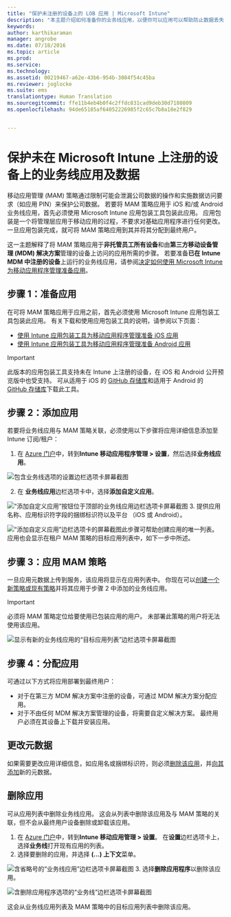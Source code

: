 ```yaml
---
title: "保护未注册的设备上的 LOB 应用 | Microsoft Intune"
description: "本主题介绍如何准备你的业务线应用，以便你可以应用可以帮助防止数据丢失的移动应用管理策略。"
keywords: 
author: karthikaraman
manager: angrobe
ms.date: 07/18/2016
ms.topic: article
ms.prod: 
ms.service: 
ms.technology: 
ms.assetid: 00219467-a62e-43b6-954b-3084f54c45ba
ms.reviewer: joglocke
ms.suite: ems
translationtype: Human Translation
ms.sourcegitcommit: ffe11b4eb4b0f4c2ffdc831cad9deb30d7180809
ms.openlocfilehash: 94de65185af64052226985f2c65c7b8a18e2f829


---
```


# 保护未在 Microsoft Intune 上注册的设备上的业务线应用及数据

移动应用管理 (MAM) 策略通过限制可能会泄漏公司数据的操作和实施数据访问要求（如应用 PIN）来保护公司数据。 若要将 MAM 策略应用于 iOS 和/或 Android 业务线应用，首先必须使用 Microsoft Intune 应用包装工具包装此应用。  应用包装是一个将管理层应用于移动应用的过程，不要求对基础应用程序进行任何更改。  一旦应用包装完成，就可将 MAM 策略应用到其并将其分配到最终用户。  

这一主题解释了将 MAM 策略应用于**非托管员工所有设备**和由**第三方移动设备管理 (MDM) 解决方案**管理的设备上访问的应用所需的步骤。  若要准备**已在 Intune MDM 中注册的设备**上运行的业务线应用，请参阅[决定如何使用 Microsoft Intune 为移动应用程序管理准备应用](decide-how-to-prepare-apps-for-mobile-application-management-with-microsoft-intune.md)。


##  步骤 1：准备应用
在可将 MAM 策略应用于应用之前，首先必须使用 Microsoft Intune 应用包装工具包装此应用。  有关下载和使用应用包装工具的说明，请参阅以下页面：

- [使用 Intune 应用包装工具为移动应用程序管理准备 iOS 应用](prepare-ios-apps-for-mobile-application-management-with-the-microsoft-intune-app-wrapping-tool.md) 
- [使用 Intune 应用包装工具为移动应用程序管理准备 Android 应用](prepare-android-apps-for-mobile-application-management-with-the-microsoft-intune-app-wrapping-tool)

>[!IMPORTANT]  
>此版本的应用包装工具支持未在 Intune 上注册的设备，在 iOS 和 Android 公开预览版中也受支持。 可从适用于 iOS 的 [GitHub 存储库](https://github.com/msintuneappsdk/intune-app-wrapping-tool-ios)和适用于 Android 的 [GitHub 存储库](https://github.com/msintuneappsdk/intune-app-wrapper-android-preview)下载此工具。

## 步骤 2：添加应用

若要将业务线应用与 MAM 策略关联，必须使用以下步骤将应用详细信息添加至 Intune 订阅/租户：

1. 在 [Azure 门户](https://portal.azure.com/)中，转到**Intune 移动应用程序管理 > 设置**，然后选择**业务线应用**。

  ![包含业务线选项的设置边栏选项卡屏幕截图](../media/mam-azure-portal-lob-on-settings.png)

2. 在 **业务线应用**边栏选项卡中，选择**添加自定义应用**。

  ![“添加自定义应用”按钮位于顶部的业务线应用边栏选项卡屏幕截图](../media/mam-azure-portal-add-lob-app-action.png)
3.  提供应用名称、应用标识符字段的捆绑标识符以及平台 （iOS 或 Android）。

  ![“添加自定义应用”边栏选项卡的屏幕截图](../media/mam-azure-portal-add-app-details.png)此步骤可帮助创建应用的唯一列表。  应用也会显示在租户 MAM 策略的目标应用列表中，如下一步中所述。

## 步骤 3：应用 MAM 策略
一旦应用元数据上传到服务，该应用将显示在应用列表中。  你现在可以[创建一个新策略或现有策略](create-and-deploy-mobile-app-management-policies-with-microsoft-intune.md)并将其应用于步骤 2 中添加的业务线应用。

>[!IMPORTANT]
>必须将 MAM 策略定位给要使用已包装应用的用户。  未部署此策略的用户将无法使用该应用。


  ![显示有新的业务线应用的“目标应用列表”边栏选项卡屏幕截图](../media/mam-azure-portal-lob-on-targeted-app-list.png)
## 步骤 4：分配应用
可通过以下方式将应用部署到最终用户：
* 对于在第三方 MDM 解决方案中注册的设备，可通过 MDM 解决方案分配应用。
* 对于不由任何 MDM 解决方案管理的设备，将需要自定义解决方案。 最终用户必须在其设备上下载并安装应用。

## 更改元数据
如果需要更改应用详细信息，如应用名或捆绑标识符，则必须[删除该应用](#remove-apps)，并[向其添加](#step-2-add-the-app)新的元数据。

##  删除应用
可从应用列表中删除业务线应用。  这会从列表中删除该应用及与 MAM 策略的关联，但不会从最终用户设备删除或卸载该应用。  

1.  在 [Azure 门户](https://portal.azure.com/)中，转到**Intune 移动应用管理 > 设置**。  在**设置**边栏选项卡上，选择**业务线**打开现有应用的列表。  
2.  选择要删除的应用，并选择 **(...) 上下文**菜单。

  ![含省略号的“业务线应用”边栏选项卡屏幕截图](../media/mam-azure-portal-lob-context-menu.png)
3.  选择**删除应用程序**以删除该应用。

  ![含删除应用程序选项的“业务线”边栏选项卡屏幕截图](../media/mam-azure-portal-delete-app.png)

  这会从业务线应用列表及 MAM 策略中的目标应用列表中删除该应用。



<!--HONumber=Sep16_HO4-->


